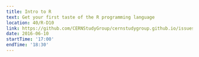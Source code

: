 ```yaml
---
title: Intro to R
text: Get your first taste of the R programming language
location: 40/R-D10
link: https://github.com/CERNStudyGroup/cernstudygroup.github.io/issues/45
date: 2016-06-10
startTime: '17:00'
endTime: '18:30'
---
```

